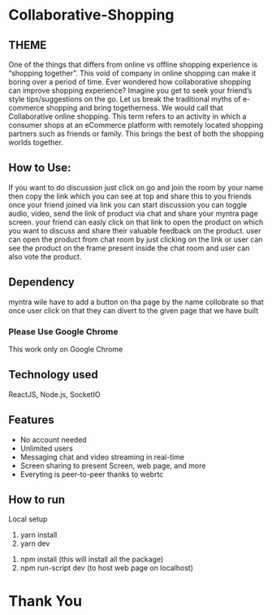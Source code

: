 # Collaborative-Shopping
## THEME
One of the things that differs from online vs offline shopping experience is “shopping together”. This void of
company in online shopping can make it boring over a period of time. Ever wondered how collaborative
shopping can improve shopping experience? Imagine you get to seek your friend’s style tips/suggestions on
the go.
Let us break the traditional myths of e-commerce shopping and bring togetherness. We would call that
Collaborative online shopping. This term refers to an activity in which a consumer shops at an eCommerce
platform with remotely located shopping partners such as friends or family. This brings the best of both the
shopping worlds together.

## How to Use: 
If you want to do discussion just click on go and join the room by your name then copy the link which you can see at top and share this to you friends once your friend joined via link you can start discussion 
you can toggle audio, video, send the link of product via chat and share your myntra page screen. your friend can easly click on that link to open the product on which you want to discuss and share their valuable feedback on the product.
user can open the product from chat room by just clicking on the link or user can see the product on the frame present inside the chat room and user can also vote the product.
## Dependency 
myntra wile have to add a button on tha page by the name collobrate so that once user click on that they can divert to the given page that we have built

### Please Use Google Chrome
  This work only on Google Chrome
## Technology used

ReactJS, Node.js, SocketIO

## Features
- No account needed
- Unlimited users
- Messaging chat and video streaming in real-time
- Screen sharing to present Screen, web page, and more
- Everyting is peer-to-peer thanks to webrtc

## How to run

Local setup
1. yarn install
2. yarn dev
1) npm install (this will install all the package)
2) npm run-script dev (to host web page on localhost)

# Thank You
